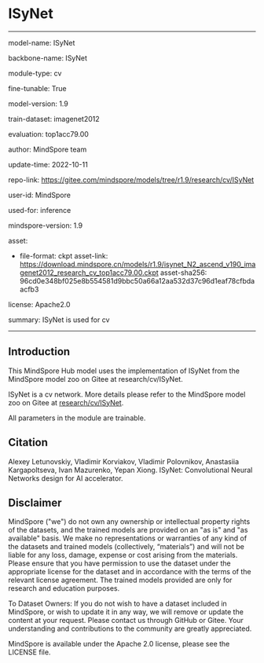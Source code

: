 # ISyNet

---

model-name: ISyNet

backbone-name: ISyNet

module-type: cv

fine-tunable: True

model-version: 1.9

train-dataset: imagenet2012

evaluation: top1acc79.00

author: MindSpore team

update-time: 2022-10-11

repo-link: <https://gitee.com/mindspore/models/tree/r1.9/research/cv/ISyNet>

user-id: MindSpore

used-for: inference

mindspore-version: 1.9

asset:

-
    file-format: ckpt
    asset-link: <https://download.mindspore.cn/models/r1.9/isynet_N2_ascend_v190_imagenet2012_research_cv_top1acc79.00.ckpt>
    asset-sha256: 96cd0e348bf025e8b554581d9bbc50a66a12aa532d37c96d1eaf78cfbdaacfb3

license: Apache2.0

summary: ISyNet is used for cv

---

## Introduction

This MindSpore Hub model uses the implementation of ISyNet from the MindSpore model zoo on Gitee at research/cv/ISyNet.

ISyNet is a cv network. More details please refer to the MindSpore model zoo on Gitee at [research/cv/ISyNet](https://gitee.com/mindspore/models/blob/r1.9/research/cv/ISyNet/README.md).

All parameters in the module are trainable.

## Citation

Alexey Letunovskiy, Vladimir Korviakov, Vladimir Polovnikov, Anastasiia Kargapoltseva, Ivan Mazurenko, Yepan Xiong. ISyNet: Convolutional Neural Networks design for AI accelerator.

## Disclaimer

MindSpore ("we") do not own any ownership or intellectual property rights of the datasets, and the trained models are provided on an "as is" and "as available" basis. We make no representations or warranties of any kind of the datasets and trained models (collectively, “materials”) and will not be liable for any loss, damage, expense or cost arising from the materials. Please ensure that you have permission to use the dataset under the appropriate license for the dataset and in accordance with the terms of the relevant license agreement. The trained models provided are only for research and education purposes.

To Dataset Owners: If you do not wish to have a dataset included in MindSpore, or wish to update it in any way, we will remove or update the content at your request. Please contact us through GitHub or Gitee. Your understanding and contributions to the community are greatly appreciated.

MindSpore is available under the Apache 2.0 license, please see the LICENSE file.
